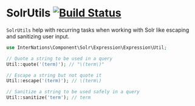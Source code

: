 # SolrUtils [![Build Status](https://travis-ci.org/InterNations/SolrUtils.svg)](https://travis-ci.org/InterNations/SolrUtils)

`SolrUtils` help with recurring tasks when working with Solr like escaping and sanitizing user input.

```php
use InterNations\Component\Solr\Expression\Expression\Util;

// Quote a string to be used in a query
Util::quote('(term)'); // "\(term\)"

// Escape a string but not quote it
Util::escape('(term)'); // \(term\)

// Sanitize a string to be used safely in a query
Util::sanitize('term'); // term
```
